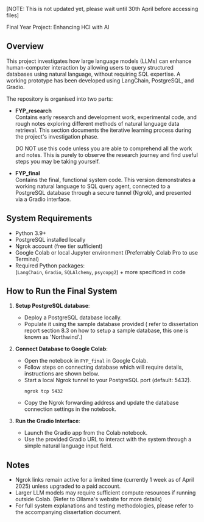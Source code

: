 [NOTE: This is not updated yet, please wait until 30th April before accessing files]

Final Year Project: Enhancing HCI with AI


## Overview

This project investigates how large language models (LLMs) can enhance human-computer interaction by allowing users to query structured databases using natural language, without requiring SQL expertise. A working prototype has been developed using LangChain, PostgreSQL, and Gradio.

The repository is organised into two parts:

- **FYP_research**  
  Contains early research and development work, experimental code, and rough notes exploring different methods of natural language data retrieval. This section documents the iterative learning process during the project's investigation phase.

  DO NOT use this code unless you are able to comprehend all the work and notes. This is purely to observe the research journey and find useful steps you may be taking yourself.

  

- **FYP_final**  
  Contains the final, functional system code. This version demonstrates a working natural language to SQL query agent, connected to a PostgreSQL database through a secure tunnel (Ngrok), and presented via a Gradio interface.

## System Requirements

- Python 3.9+
- PostgreSQL installed locally
- Ngrok account (free tier sufficient)
- Google Colab or local Jupyter environment (Preferrably Colab Pro to use Terminal)
- Required Python packages:  
  (`LangChain`, `Gradio`, `SQLAlchemy`, `psycopg2`) + more specificed in code


## How to Run the Final System

1. **Setup PostgreSQL database**:
   - Deploy a PostgreSQL database locally.
   - Populate it using the sample database provided ( refer to dissertation report section 8.3 on how to setup a sample database, this one is known as 'Northwind'.)

2. **Connect Database to Google Colab**:
   - Open the notebook in `FYP_final` in Google Colab.
   - Follow steps on connecting database which will require details, instructions are shown below.
   - Start a local Ngrok tunnel to your PostgreSQL port (default: 5432).
     ```
     ngrok tcp 5432
     ```
   - Copy the Ngrok forwarding address and update the database connection settings in the notebook.

3. **Run the Gradio Interface**:
   - Launch the Gradio app from the Colab notebook.
   - Use the provided Gradio URL to interact with the system through a simple natural language input field.

## Notes

- Ngrok links remain active for a limited time (currently 1 week as of April 2025) unless upgraded to a paid account.
- Larger LLM models may require sufficient compute resources if running outside Colab. (Refer to Ollama's website for more details)
- For full system explanations and testing methodologies, please refer to the accompanying dissertation document.

